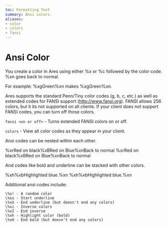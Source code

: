 ```yaml
---
toc: Formatting Text
summary: Ansi colors.
aliases:
- color
- colors
- fansi
---
```

# Ansi Color
You create a color in Ares using either \%x or \%c followed by the color code.  \%xn goes back to normal.  

For example: \%xgGreen\%xn makes %xgGreen%xn.  

Ares supports the standard Penn/Tiny color codes (g, b, c, etc.) as well as extended codes for FANSI support (http://www.fansi.org).  FANSI allows 256 colors, but it its not supported on all clients.  If your client does not support FANSI codes, you can turn off those colors.

`fansi <on or off>` - Turns extended FANSI colors on or off.

`colors` - View all color codes as they appear in your client.

Ansi codes can be nested within each other.

  \%xrRed on black\%xBRed on Blue\%xnBack to normal
  %xrRed on black%xBRed on Blue%xnBack to normal

And codes like bold and underline can be stacked with other colors.

  \%xh\%xbHighlighted blue.\%xn
  %xh%xbHighlighted blue.%xn

Additional ansi codes include:

    \%x! - A random color
    \%xu - Start underline
    \%xU - End underline (but doesn't end any colors)
    \%xi - Inverse colors
    \%xI - End inverse
    \%xh - Highlight color (bold)
    \%xH - End bold (but doesn't end any colors)